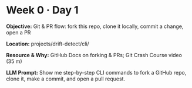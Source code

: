 # Week 0 · Day 1

**Objective:** Git & PR flow: fork this repo, clone it locally, commit a change, open a PR

**Location:** projects/drift-detect/cli/

**Resource & Why:** GitHub Docs on forking & PRs; Git Crash Course video (35 m)

**LLM Prompt:** Show me step-by-step CLI commands to fork a GitHub repo, clone it, make a commit, and open a pull request.
